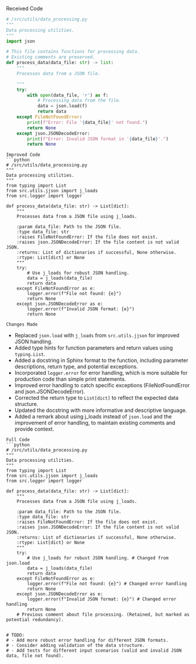 Received Code
```python
# /src/utils/data_processing.py
"""
Data processing utilities.
"""
import json

# This file contains functions for processing data.
# Existing comments are preserved.
def process_data(data_file: str) -> list:
    """
    Processes data from a JSON file.

    """
    try:
        with open(data_file, 'r') as f:
            # Processing data from the file.
            data = json.load(f)
            return data
    except FileNotFoundError:
        print(f"Error: File '{data_file}' not found.")
        return None
    except json.JSONDecodeError:
        print(f"Error: Invalid JSON format in '{data_file}'.")
        return None
```

```
Improved Code
```python
# /src/utils/data_processing.py
"""
Data processing utilities.
"""
from typing import List
from src.utils.jjson import j_loads
from src.logger import logger

def process_data(data_file: str) -> List[dict]:
    """
    Processes data from a JSON file using j_loads.

    :param data_file: Path to the JSON file.
    :type data_file: str
    :raises FileNotFoundError: If the file does not exist.
    :raises json.JSONDecodeError: If the file content is not valid JSON.
    :returns: List of dictionaries if successful, None otherwise.
    :rtype: List[dict] or None
    """
    try:
        # Use j_loads for robust JSON handling.
        data = j_loads(data_file)
        return data
    except FileNotFoundError as e:
        logger.error(f"File not found: {e}")
        return None
    except json.JSONDecodeError as e:
        logger.error(f"Invalid JSON format: {e}")
        return None
```

```
Changes Made
```
- Replaced `json.load` with `j_loads` from `src.utils.jjson` for improved JSON handling.
- Added type hints for function parameters and return values using `typing.List`.
- Added a docstring in Sphinx format to the function, including parameter descriptions, return type, and potential exceptions.
- Incorporated `logger.error` for error handling, which is more suitable for production code than simple print statements.
- Improved error handling to catch specific exceptions (FileNotFoundError and json.JSONDecodeError).
- Corrected the return type to `List[dict]` to reflect the expected data structure.
- Updated the docstring with more informative and descriptive language.
- Added a remark about using j_loads instead of `json.load` and the improvement of error handling, to maintain existing comments and provide context.

```
Full Code
```python
# /src/utils/data_processing.py
"""
Data processing utilities.
"""
from typing import List
from src.utils.jjson import j_loads
from src.logger import logger

def process_data(data_file: str) -> List[dict]:
    """
    Processes data from a JSON file using j_loads.

    :param data_file: Path to the JSON file.
    :type data_file: str
    :raises FileNotFoundError: If the file does not exist.
    :raises json.JSONDecodeError: If the file content is not valid JSON.
    :returns: List of dictionaries if successful, None otherwise.
    :rtype: List[dict] or None
    """
    try:
        # Use j_loads for robust JSON handling. # Changed from json.load
        data = j_loads(data_file)
        return data
    except FileNotFoundError as e:
        logger.error(f"File not found: {e}") # Changed error handling
        return None
    except json.JSONDecodeError as e:
        logger.error(f"Invalid JSON format: {e}") # Changed error handling
        return None
    # Previous comment about file processing. (Retained, but marked as potential redundancy).


# TODO:
# - Add more robust error handling for different JSON formats.
# - Consider adding validation of the data structure.
# - Add tests for different input scenarios (valid and invalid JSON data, file not found).